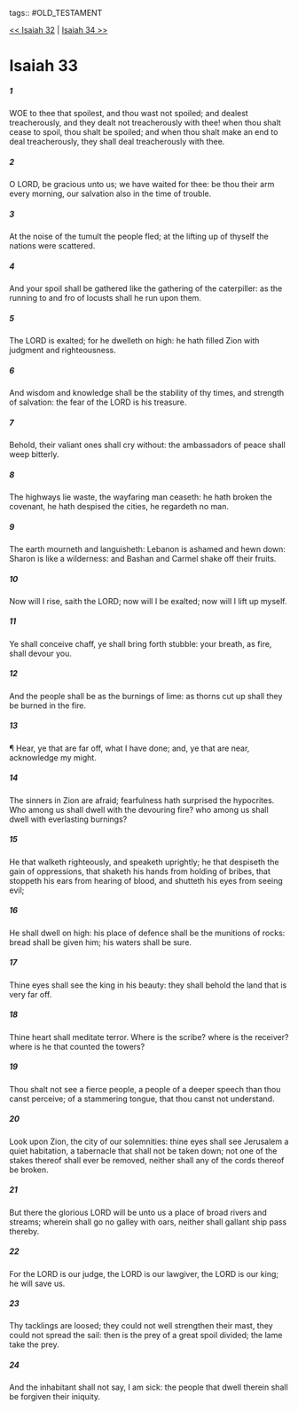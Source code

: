 tags:: #OLD_TESTAMENT

[<< Isaiah 32](OLD_TESTAMENT/23_Isaiah/Isaiah_32.md) | [Isaiah 34 >>](OLD_TESTAMENT/23_Isaiah/Isaiah_34.md)

# Isaiah 33

##### 1

WOE to thee that spoilest, and thou wast not spoiled; and dealest treacherously, and they dealt not treacherously with thee! when thou shalt cease to spoil, thou shalt be spoiled; and when thou shalt make an end to deal treacherously, they shall deal treacherously with thee.

##### 2

O LORD, be gracious unto us; we have waited for thee: be thou their arm every morning, our salvation also in the time of trouble.

##### 3

At the noise of the tumult the people fled; at the lifting up of thyself the nations were scattered.

##### 4

And your spoil shall be gathered like the gathering of the caterpiller: as the running to and fro of locusts shall he run upon them.

##### 5

The LORD is exalted; for he dwelleth on high: he hath filled Zion with judgment and righteousness.

##### 6

And wisdom and knowledge shall be the stability of thy times, and strength of salvation: the fear of the LORD is his treasure.

##### 7

Behold, their valiant ones shall cry without: the ambassadors of peace shall weep bitterly.

##### 8

The highways lie waste, the wayfaring man ceaseth: he hath broken the covenant, he hath despised the cities, he regardeth no man.

##### 9

The earth mourneth and languisheth: Lebanon is ashamed and hewn down: Sharon is like a wilderness: and Bashan and Carmel shake off their fruits.

##### 10

Now will I rise, saith the LORD; now will I be exalted; now will I lift up myself.

##### 11

Ye shall conceive chaff, ye shall bring forth stubble: your breath, as fire, shall devour you.

##### 12

And the people shall be as the burnings of lime: as thorns cut up shall they be burned in the fire.

##### 13

¶ Hear, ye that are far off, what I have done; and, ye that are near, acknowledge my might.

##### 14

The sinners in Zion are afraid; fearfulness hath surprised the hypocrites. Who among us shall dwell with the devouring fire? who among us shall dwell with everlasting burnings?

##### 15

He that walketh righteously, and speaketh uprightly; he that despiseth the gain of oppressions, that shaketh his hands from holding of bribes, that stoppeth his ears from hearing of blood, and shutteth his eyes from seeing evil;

##### 16

He shall dwell on high: his place of defence shall be the munitions of rocks: bread shall be given him; his waters shall be sure.

##### 17

Thine eyes shall see the king in his beauty: they shall behold the land that is very far off.

##### 18

Thine heart shall meditate terror. Where is the scribe? where is the receiver? where is he that counted the towers?

##### 19

Thou shalt not see a fierce people, a people of a deeper speech than thou canst perceive; of a stammering tongue, that thou canst not understand.

##### 20

Look upon Zion, the city of our solemnities: thine eyes shall see Jerusalem a quiet habitation, a tabernacle that shall not be taken down; not one of the stakes thereof shall ever be removed, neither shall any of the cords thereof be broken.

##### 21

But there the glorious LORD will be unto us a place of broad rivers and streams; wherein shall go no galley with oars, neither shall gallant ship pass thereby.

##### 22

For the LORD is our judge, the LORD is our lawgiver, the LORD is our king; he will save us.

##### 23

Thy tacklings are loosed; they could not well strengthen their mast, they could not spread the sail: then is the prey of a great spoil divided; the lame take the prey.

##### 24

And the inhabitant shall not say, I am sick: the people that dwell therein shall be forgiven their iniquity.
